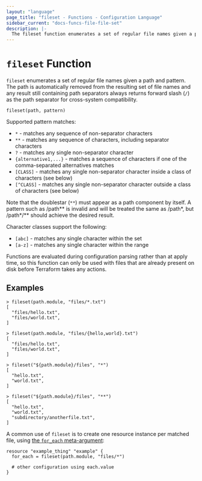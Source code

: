 ```yaml
---
layout: "language"
page_title: "fileset - Functions - Configuration Language"
sidebar_current: "docs-funcs-file-file-set"
description: |-
  The fileset function enumerates a set of regular file names given a pattern.
---
```


# `fileset` Function

`fileset` enumerates a set of regular file names given a path and pattern.
The path is automatically removed from the resulting set of file names and any
result still containing path separators always returns forward slash (`/`) as
the path separator for cross-system compatibility.

```hcl
fileset(path, pattern)
```

Supported pattern matches:

- `*` - matches any sequence of non-separator characters
- `**` - matches any sequence of characters, including separator characters
- `?` - matches any single non-separator character
- `{alternative1,...}` - matches a sequence of characters if one of the comma-separated alternatives matches
- `[CLASS]` - matches any single non-separator character inside a class of characters (see below)
- `[^CLASS]` - matches any single non-separator character outside a class of characters (see below)

Note that the doublestar (`**`) must appear as a path component by itself. A
pattern such as /path** is invalid and will be treated the same as /path*, but
/path*/** should achieve the desired result.

Character classes support the following:

- `[abc]` - matches any single character within the set
- `[a-z]` - matches any single character within the range

Functions are evaluated during configuration parsing rather than at apply time,
so this function can only be used with files that are already present on disk
before Terraform takes any actions.

## Examples

```
> fileset(path.module, "files/*.txt")
[
  "files/hello.txt",
  "files/world.txt",
]

> fileset(path.module, "files/{hello,world}.txt")
[
  "files/hello.txt",
  "files/world.txt",
]

> fileset("${path.module}/files", "*")
[
  "hello.txt",
  "world.txt",
]

> fileset("${path.module}/files", "**")
[
  "hello.txt",
  "world.txt",
  "subdirectory/anotherfile.txt",
]
```

A common use of `fileset` is to create one resource instance per matched file, using
[the `for_each` meta-argument](/docs/language/meta-arguments/for_each.html):

```hcl
resource "example_thing" "example" {
  for_each = fileset(path.module, "files/*")

  # other configuration using each.value
}
```
